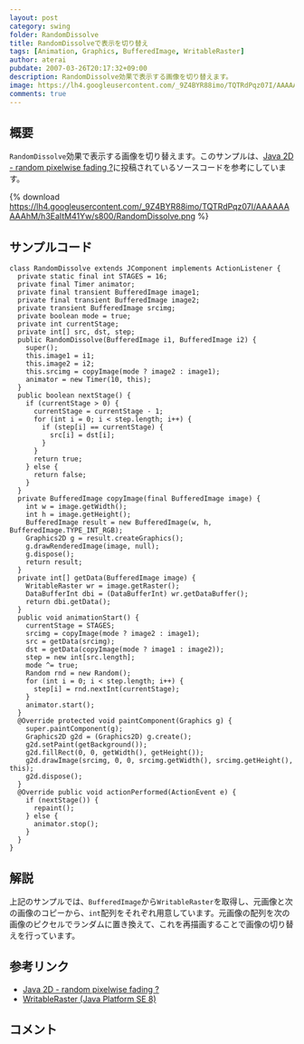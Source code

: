 ```yaml
---
layout: post
category: swing
folder: RandomDissolve
title: RandomDissolveで表示を切り替え
tags: [Animation, Graphics, BufferedImage, WritableRaster]
author: aterai
pubdate: 2007-03-26T20:17:32+09:00
description: RandomDissolve効果で表示する画像を切り替えます。
image: https://lh4.googleusercontent.com/_9Z4BYR88imo/TQTRdPqz07I/AAAAAAAAAhM/h3EaItM41Yw/s800/RandomDissolve.png
comments: true
---
```

## 概要
`RandomDissolve`効果で表示する画像を切り替えます。このサンプルは、[Java 2D - random pixelwise fading ?](https://community.oracle.com/thread/1270228)に投稿されているソースコードを参考にしています。

{% download https://lh4.googleusercontent.com/_9Z4BYR88imo/TQTRdPqz07I/AAAAAAAAAhM/h3EaItM41Yw/s800/RandomDissolve.png %}

## サンプルコード
<pre class="prettyprint"><code>class RandomDissolve extends JComponent implements ActionListener {
  private static final int STAGES = 16;
  private final Timer animator;
  private final transient BufferedImage image1;
  private final transient BufferedImage image2;
  private transient BufferedImage srcimg;
  private boolean mode = true;
  private int currentStage;
  private int[] src, dst, step;
  public RandomDissolve(BufferedImage i1, BufferedImage i2) {
    super();
    this.image1 = i1;
    this.image2 = i2;
    this.srcimg = copyImage(mode ? image2 : image1);
    animator = new Timer(10, this);
  }
  public boolean nextStage() {
    if (currentStage &gt; 0) {
      currentStage = currentStage - 1;
      for (int i = 0; i &lt; step.length; i++) {
        if (step[i] == currentStage) {
          src[i] = dst[i];
        }
      }
      return true;
    } else {
      return false;
    }
  }
  private BufferedImage copyImage(final BufferedImage image) {
    int w = image.getWidth();
    int h = image.getHeight();
    BufferedImage result = new BufferedImage(w, h, BufferedImage.TYPE_INT_RGB);
    Graphics2D g = result.createGraphics();
    g.drawRenderedImage(image, null);
    g.dispose();
    return result;
  }
  private int[] getData(BufferedImage image) {
    WritableRaster wr = image.getRaster();
    DataBufferInt dbi = (DataBufferInt) wr.getDataBuffer();
    return dbi.getData();
  }
  public void animationStart() {
    currentStage = STAGES;
    srcimg = copyImage(mode ? image2 : image1);
    src = getData(srcimg);
    dst = getData(copyImage(mode ? image1 : image2));
    step = new int[src.length];
    mode ^= true;
    Random rnd = new Random();
    for (int i = 0; i &lt; step.length; i++) {
      step[i] = rnd.nextInt(currentStage);
    }
    animator.start();
  }
  @Override protected void paintComponent(Graphics g) {
    super.paintComponent(g);
    Graphics2D g2d = (Graphics2D) g.create();
    g2d.setPaint(getBackground());
    g2d.fillRect(0, 0, getWidth(), getHeight());
    g2d.drawImage(srcimg, 0, 0, srcimg.getWidth(), srcimg.getHeight(), this);
    g2d.dispose();
  }
  @Override public void actionPerformed(ActionEvent e) {
    if (nextStage()) {
      repaint();
    } else {
      animator.stop();
    }
  }
}
</code></pre>

## 解説
上記のサンプルでは、`BufferedImage`から`WritableRaster`を取得し、元画像と次の画像のコピーから、`int`配列をそれぞれ用意しています。元画像の配列を次の画像のピクセルでランダムに置き換えて、これを再描画することで画像の切り替えを行っています。

## 参考リンク
- [Java 2D - random pixelwise fading ?](https://community.oracle.com/thread/1270228)
- [WritableRaster (Java Platform SE 8)](https://docs.oracle.com/javase/jp/8/docs/api/java/awt/image/WritableRaster.html)

<!-- dummy comment line for breaking list -->

## コメント
